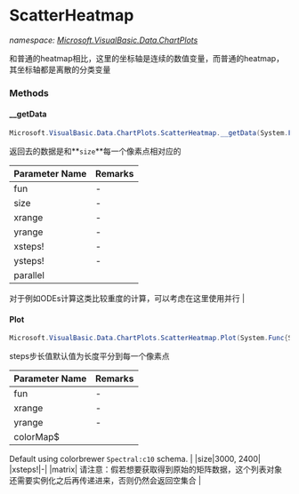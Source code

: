 ﻿# ScatterHeatmap
_namespace: [Microsoft.VisualBasic.Data.ChartPlots](./index.md)_

和普通的heatmap相比，这里的坐标轴是连续的数值变量，而普通的heatmap，其坐标轴都是离散的分类变量



### Methods

#### __getData
```csharp
Microsoft.VisualBasic.Data.ChartPlots.ScatterHeatmap.__getData(System.Func{System.Double,System.Double,System.Double},System.Drawing.Size,Microsoft.VisualBasic.ComponentModel.Ranges.DoubleRange,Microsoft.VisualBasic.ComponentModel.Ranges.DoubleRange,System.Single@,System.Single@,System.Boolean,Microsoft.VisualBasic.Language.List{Microsoft.VisualBasic.Data.csv.DocumentStream.DataSet}@,System.Int32)
```
返回去的数据是和**`size`**每一个像素点相对应的

|Parameter Name|Remarks|
|--------------|-------|
|fun|-|
|size|-|
|xrange|-|
|yrange|-|
|xsteps!|-|
|ysteps!|-|
|parallel|
 对于例如ODEs计算这类比较重度的计算，可以考虑在这里使用并行
 |


#### Plot
```csharp
Microsoft.VisualBasic.Data.ChartPlots.ScatterHeatmap.Plot(System.Func{System.Double,System.Double,System.Double},Microsoft.VisualBasic.ComponentModel.Ranges.DoubleRange,Microsoft.VisualBasic.ComponentModel.Ranges.DoubleRange,System.String,System.Int32,System.String,System.Drawing.Size,System.Int32,System.String,System.Drawing.Font,System.Single,System.Single,System.Boolean,Microsoft.VisualBasic.Language.List{Microsoft.VisualBasic.Data.csv.DocumentStream.DataSet}@,System.Double,System.Double,System.String,System.String,System.Double)
```
steps步长值默认值为长度平分到每一个像素点

|Parameter Name|Remarks|
|--------------|-------|
|fun|-|
|xrange|-|
|yrange|-|
|colorMap$|
 Default using colorbrewer ``Spectral:c10`` schema.
 |
|size|3000, 2400|
|xsteps!|-|
|matrix|
 请注意：假若想要获取得到原始的矩阵数据，这个列表对象还需要实例化之后再传递进来，否则仍然会返回空集合
 |



